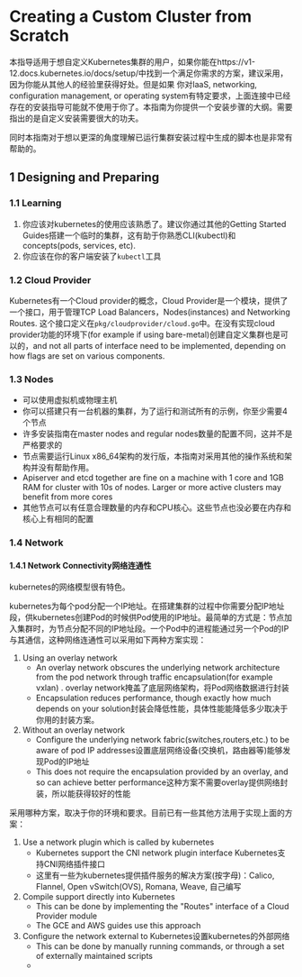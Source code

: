 # Creating a Custom Cluster from Scratch

本指导适用于想自定义Kubernetes集群的用户，如果你能在https://v1-12.docs.kubernetes.io/docs/setup/中找到一个满足你需求的方案，建议采用，因为你能从其他人的经验里获得好处。但是如果 你对IaaS, networking, configuration management, or operating system有特定要求，上面连接中已经存在的安装指导可能就不使用于你了。本指南为你提供一个安装步骤的大纲。需要指出的是自定义安装需要很大的功夫。

同时本指南对于想以更深的角度理解已运行集群安装过程中生成的脚本也是非常有帮助的。

## 1 Designing and Preparing

### 1.1 Learning

1. 你应该对kubernetes的使用应该熟悉了。建议你通过其他的Getting Started Guides搭建一个临时的集群，这有助于你熟悉CLI(kubectl)和concepts(pods, services, etc).
2. 你应该在你的客户端安装了`kubectl`工具

### 1.2 Cloud Provider

Kubernetes有一个Cloud provider的概念，Cloud Provider是一个模块，提供了一个接口，用于管理TCP Load Balancers，Nodes(instances) and Networking Routes. 这个接口定义在`pkg/cloudprovider/cloud.go`中。在没有实现cloud provider功能的环境下(for example if using bare-metal)创建自定义集群也是可以的，and not all parts of interface need to be implemented, depending on how flags are set on various components.

### 1.3 Nodes

- 可以使用虚拟机或物理主机
- 你可以搭建只有一台机器的集群，为了运行和测试所有的示例，你至少需要4个节点
- 许多安装指南在master nodes and regular nodes数量的配置不同，这并不是严格要求的
- 节点需要运行Linux x86_64架构的发行版，本指南对采用其他的操作系统和架构并没有帮助作用。
- Apiserver and etcd together are fine on a machine with 1 core and 1GB RAM for cluster with 10s of nodes. Larger or more active clusters may benefit from more cores
- 其他节点可以有任意合理数量的内存和CPU核心。这些节点也没必要在内存和核心上有相同的配置

### 1.4 Network

#### 1.4.1 Network Connectivity网络连通性

kubernetes的网络模型很有特色。

kubernetes为每个pod分配一个IP地址。在搭建集群的过程中你需要分配IP地址段，供kubernetes创建Pod的时候供Pod使用的IP地址。最简单的方式是：节点加入集群时，为节点分配不同的IP地址段。一个Pod中的进程能通过另一个Pod的IP与其通信，这种网络连通性可以采用如下两种方案实现：

1. Using an overlay network
   - An overlay network obscures the underlying network architecture from the pod network through traffic encapsulation(for example vxlan) . overlay network掩盖了底层网络架构，将Pod网络数据进行封装
   - Encapsulation reduces performance, though exactly how much depends on your solution封装会降低性能，具体性能能降低多少取决于你用的封装方案。
2. Without an overlay network
   - Configure the underlying network fabric(switches,routers,etc.) to be aware of pod IP addresses设置底层网络设备(交换机，路由器等)能够发现Pod的IP地址
   - This does not require the encapsulation provided by an overlay, and so can achieve better performance这种方案不需要overlay提供网络封装，所以能获得较好的性能

采用哪种方案，取决于你的环境和要求。目前已有一些其他方法用于实现上面的方案：

1. Use a network plugin which is called by kubernetes
   - Kubernetes support the CNI network plugin interface Kubernetes支持CNI网络插件接口
   - 这里有一些为kubernetes提供插件服务的解决方案(按字母)：Calico, Flannel, Open vSwitch(OVS), Romana, Weave, 自己编写
2. Compile support directly into Kubernetes
   - This can be done by implementing the "Routes" interface of a Cloud Provider module
   - The GCE and AWS guides use this approach
3. Configure the network external to Kubernetes设置kubernetes的外部网络
   - This can be done by manually running commands, or through a set of externally maintained scripts
   - 



